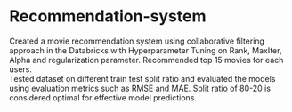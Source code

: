 # Recommendation-system
Created a movie recommendation system using collaborative filtering approach in the Databricks with Hyperparameter Tuning on Rank, MaxIter, Alpha and regularization parameter. Recommended top 15 movies for each users.<br>
Tested dataset on different train test split ratio and evaluated the models using evaluation metrics such as RMSE and MAE. Split ratio of 80-20 is considered optimal for effective model predictions.
